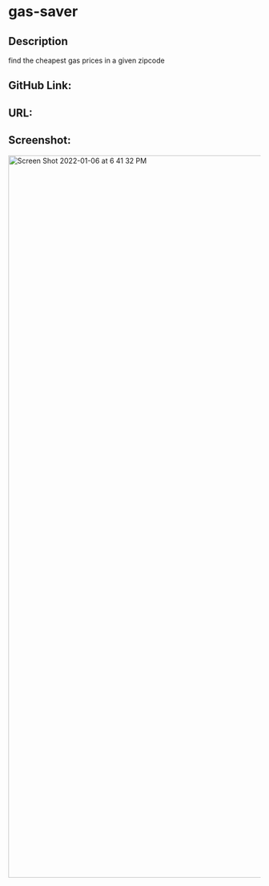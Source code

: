 # gas-saver

## Description
find the cheapest gas prices in a given zipcode
## GitHub Link:

## URL:


## Screenshot:
<img width="1440" alt="Screen Shot 2022-01-06 at 6 41 32 PM" src="https://user-images.githubusercontent.com/60986437/148472678-5bf511b3-a123-4fe9-b437-ba307b13594b.png">